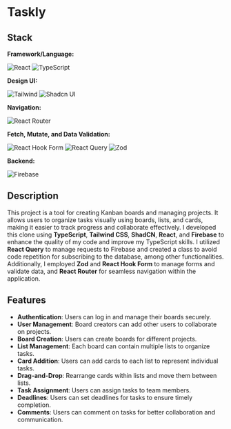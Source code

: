# Taskly

## Stack
**Framework/Language:**
  
  ![React](https://img.shields.io/badge/React-20232A?style=for-the-badge&logo=react&logoColor=61DAFB)
  ![TypeScript](https://img.shields.io/badge/TypeScript-007ACC?style=for-the-badge&logo=typescript&logoColor=white)

**Design UI:**
  
  ![Tailwind](https://img.shields.io/badge/Tailwind_CSS-38B2AC?style=for-the-badge&logo=tailwind-css&logoColor=white)
  ![Shadcn UI](https://img.shields.io/badge/shadcn%2Fui-000000?style=for-the-badge&logo=shadcnui&logoColor=white)

**Navigation:**
  
  ![React Router](https://img.shields.io/badge/React_Router-CA4245?style=for-the-badge&logo=react-router&logoColor=white)

**Fetch, Mutate, and Data Validation:**
  
  ![React Hook Form](https://img.shields.io/badge/React%20Hook%20Form-%23EC5990.svg?style=for-the-badge&logo=reacthookform&logoColor=white)
  ![React Query](https://img.shields.io/badge/React_Query-FF4154?style=for-the-badge&logo=ReactQuery&logoColor=white)
  ![Zod](https://img.shields.io/badge/Zod-000000?style=for-the-badge&logo=zod&logoColor=3068B7)

**Backend:**
   
  ![Firebase](https://img.shields.io/badge/firebase-ffca28?style=for-the-badge&logo=firebase&logoColor=black)



## Description
This project is a tool for creating Kanban boards and managing projects. It allows users to organize tasks visually using boards, lists, and cards, making it easier to track progress and collaborate effectively. I developed this clone using **TypeScript**, **Tailwind CSS**, **ShadCN**, **React**, and **Firebase** to enhance the quality of my code and improve my TypeScript skills. I utilized **React Query** to manage requests to Firebase and created a class to avoid code repetition for subscribing to the database, among other functionalities. Additionally, I employed **Zod** and **React Hook Form** to manage forms and validate data, and **React Router** for seamless navigation within the application.



## Features
- **Authentication**: Users can log in and manage their boards securely.
- **User Management**: Board creators can add other users to collaborate on projects.
- **Board Creation**: Users can create boards for different projects.
- **List Management**: Each board can contain multiple lists to organize tasks.
- **Card Addition**: Users can add cards to each list to represent individual tasks.
- **Drag-and-Drop**: Rearrange cards within lists and move them between lists.
- **Task Assignment**: Users can assign tasks to team members.
- **Deadlines**: Users can set deadlines for tasks to ensure timely completion.
- **Comments**: Users can comment on tasks for better collaboration and communication.
